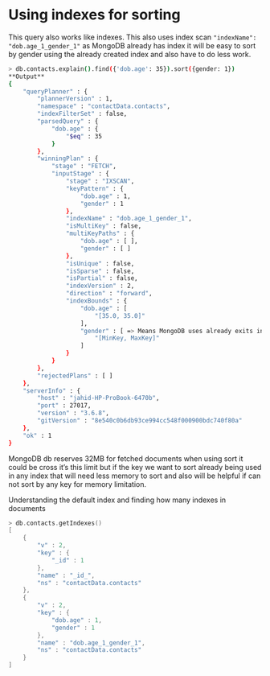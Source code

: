 # Using indexes for sorting

This query also works like indexes. This also uses index scan `"indexName": "dob.age_1_gender_1"` as MongoDB already has index it will be easy to sort by gender using the already created index and also have to do less work. 

```bash
> db.contacts.explain().find({'dob.age': 35}).sort({gender: 1})
**Output**
{
	"queryPlanner" : {
		"plannerVersion" : 1,
		"namespace" : "contactData.contacts",
		"indexFilterSet" : false,
		"parsedQuery" : {
			"dob.age" : {
				"$eq" : 35
			}
		},
		"winningPlan" : {
			"stage" : "FETCH",
			"inputStage" : {
				"stage" : "IXSCAN",
				"keyPattern" : {
					"dob.age" : 1,
					"gender" : 1
				},
				"indexName" : "dob.age_1_gender_1",
				"isMultiKey" : false,
				"multiKeyPaths" : {
					"dob.age" : [ ],
					"gender" : [ ]
				},
				"isUnique" : false,
				"isSparse" : false,
				"isPartial" : false,
				"indexVersion" : 2,
				"direction" : "forward",
				"indexBounds" : {
					"dob.age" : [
						"[35.0, 35.0]"
					],
					"gender" : [ => Means MongoDB uses already exits index to sort by gender
						"[MinKey, MaxKey]"
					]
				}
			}
		},
		"rejectedPlans" : [ ]
	},
	"serverInfo" : {
		"host" : "jahid-HP-ProBook-6470b",
		"port" : 27017,
		"version" : "3.6.8",
		"gitVersion" : "8e540c0b6db93ce994cc548f000900bdc740f80a"
	},
	"ok" : 1
}
```

MongoDB db reserves 32MB for fetched documents when using sort it could be cross it’s this limit but if the key we want to sort already being used in any index that will need less memory to sort and also will be helpful if can not sort by any key for memory limitation.

Understanding the default index and finding how many indexes in documents

```cpp
> db.contacts.getIndexes()
[
	{
		"v" : 2,
		"key" : {
			"_id" : 1
		},
		"name" : "_id_",
		"ns" : "contactData.contacts"
	},
	{
		"v" : 2,
		"key" : {
			"dob.age" : 1,
			"gender" : 1
		},
		"name" : "dob.age_1_gender_1",
		"ns" : "contactData.contacts"
	}
]
```
